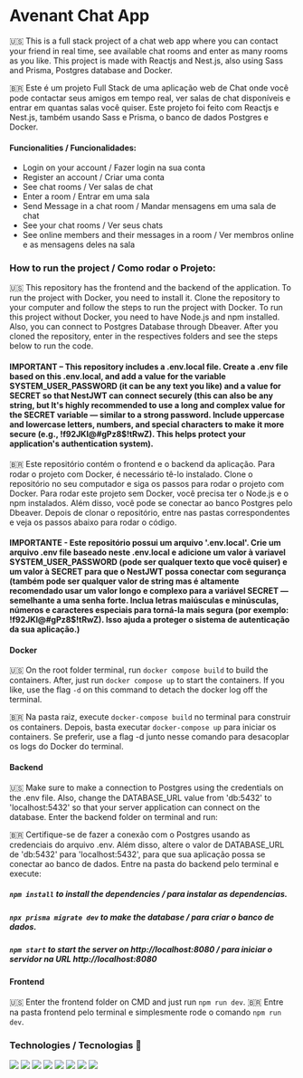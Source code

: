 # Avenant Chat App

🇺🇸 This is a full stack project of a chat web app where you can contact your friend in real time, see available chat rooms and enter as many rooms as you like. This project is made with Reactjs and Nest.js, also using Sass and Prisma, Postgres database and Docker.

🇧🇷 Este é um projeto Full Stack de uma aplicação web de Chat onde você pode contactar seus amigos em tempo real, ver salas de chat disponíveis e entrar em quantas salas você quiser. Este projeto foi feito com Reactjs e Nest.js, também usando Sass e Prisma, o banco de dados Postgres e Docker.

#### Funcionalities / Funcionalidades:

- Login on your account / Fazer login na sua conta
- Register an account / Criar uma conta
- See chat rooms / Ver salas de chat
- Enter a room / Entrar em uma sala
- Send Message in a chat room / Mandar mensagens em uma sala de chat
- See your chat rooms / Ver seus chats
- See online members and their messages in a room / Ver membros online e as mensagens deles na sala

### How to run the project / Como rodar o Projeto:

🇺🇸 This repository has the frontend and the backend of the application. To run the project with Docker, you need to install it. Clone the repository to your computer and follow the steps to run the project with Docker. 
To run this project without Docker, you need to have Node.js and npm installed. Also, you can connect to Postgres Database through Dbeaver. After you cloned the repository, enter in the respectives folders and see the steps below to run the code.

#### IMPORTANT – This repository includes a .env.local file. Create a .env file based on this .env.local, and add a value for the variable SYSTEM_USER_PASSWORD (it can be any text you like) and a value for SECRET so that NestJWT can connect securely (this can also be any string, but It's highly recommended to use a long and complex value for the SECRET variable — similar to a strong password. Include uppercase and lowercase letters, numbers, and special characters to make it more secure (e.g., !f92JKl@#gPz8$!tRwZ). This helps protect your application's authentication system).

🇧🇷 Este repositório contém o frontend e o backend da aplicação. Para rodar o projeto com Docker, é necessário tê-lo instalado. Clone o repositório no seu computador e siga os passos para rodar o projeto com Docker.
Para rodar este projeto sem Docker, você precisa ter o Node.js e o npm instalados. Além disso, você pode se conectar ao banco Postgres pelo Dbeaver. Depois de clonar o repositório, entre nas pastas correspondentes e veja os passos abaixo para rodar o código.

#### IMPORTANTE - Este repositório possui um arquivo '.env.local'. Crie um arquivo .env file baseado neste .env.local e adicione um valor à variavel SYSTEM_USER_PASSWORD (pode ser qualquer texto que você quiser) e um valor à SECRET para que o NestJWT possa conectar com segurança (também pode ser qualquer valor de string mas é altamente recomendado usar um valor longo e complexo para a variável SECRET — semelhante a uma senha forte. Inclua letras maiúsculas e minúsculas, números e caracteres especiais para torná-la mais segura (por exemplo: !f92JKl@#gPz8$!tRwZ). Isso ajuda a proteger o sistema de autenticação da sua aplicação.)

  #### Docker

  🇺🇸 On the root folder terminal, run `docker compose build` to build the containers. After, just run `docker compose up` to start the containers. If you like, use the flag `-d` on this command to detach the docker log off the terminal.

  🇧🇷 Na pasta raiz, execute `docker-compose build` no terminal para construir os containers. Depois, basta executar `docker-compose up` para iniciar os containers. Se preferir, use a flag -d junto nesse comando para desacoplar os logs do Docker do terminal.


  #### Backend

  🇺🇸 Make sure to make a connection to Postgres using the credentials on the .env file. Also, change the DATABASE_URL value from 'db:5432' to 'localhost:5432' so that your server application can connect on the database.
  Enter the backend folder on terminal and run:

  🇧🇷 Certifique-se de fazer a conexão com o Postgres usando as credenciais do arquivo .env.
  Além disso, altere o valor de DATABASE_URL de 'db:5432' para 'localhost:5432', para que sua aplicação possa se conectar ao banco de dados.
  Entre na pasta do backend pelo terminal e execute:

  ##### `npm install` to install the dependencies / para instalar as dependencias.
  ##### `npx prisma migrate dev` to make the database / para criar o banco de dados.
  ##### `npm start` to start the server on http://localhost:8080 / para iniciar o servidor na URL http://localhost:8080


  #### Frontend

  🇺🇸 Enter the frontend folder on CMD and just run `npm run dev`.
  🇧🇷 Entre na pasta frontend pelo terminal e simplesmente rode o comando `npm run dev`.

  
### Technologies / Tecnologias 🧰

<div>
  <img src="https://img.shields.io/badge/HTML5-E34F26?style=for-the-badge&logo=html5&logoColor=white"> 
  <img src="https://img.shields.io/badge/TypeScript-007ACC?style=for-the-badge&logo=typescript&logoColor=white"> 
  <img src="https://img.shields.io/badge/React-20232A?style=for-the-badge&logo=react&logoColor=61DAFB"/> 
  <img src="https://img.shields.io/badge/Node%20js-339933?style=for-the-badge&logo=nodedotjs&logoColor=white" /> 
  <img src="https://img.shields.io/badge/Sass-CC6699?style=for-the-badge&logo=sass&logoColor=white" /> 
  <img src="https://img.shields.io/badge/Prisma-3982CE?style=for-the-badge&logo=Prisma&logoColor=white" /> 
  <img src="https://img.shields.io/badge/Express%20js-000000?style=for-the-badge&logo=express&logoColor=white" /> 
  <img src="https://img.shields.io/badge/Docker-0db7ed?style=for-the-badge&logo=docker&logoColor=white" /> 
</div>